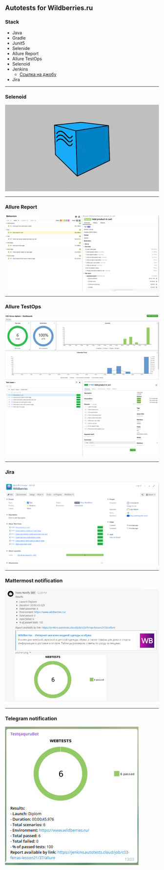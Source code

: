 ## Autotests for Wildberries.ru
### Stack
* Java 
* Gradle
* Junit5 
* Selenide 
* Allure Report
* Allure TestOps
* Selenoid
* Jenkins
    * [Ссылка на джобу](https://jenkins.autotests.cloud/job/c03-ferras-lesson21/)
* Jira
___
### Selenoid
![selenoid screenshot](src/test/resources/images/selenoid.gif)
___
### Allure Report
![allure screenshot](src/test/resources/images/allure_1.png)
___
### Allure TestOps
![allure screenshot](src/test/resources/images/allure_testops.png)
![allure screenshot](src/test/resources/images/allure_testops1.png)
___
### Jira
![allure screenshot](src/test/resources/images/Jira_1.png)
___
### Mattermost notification
![allure screenshot](src/test/resources/images/mattermost.png)
___
### Telegram notification
![allure screenshot](src/test/resources/images/telegram.png)
